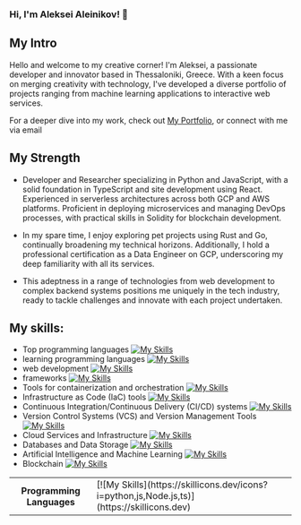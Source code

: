 ### Hi, I'm Aleksei Aleinikov! 👋

## My Intro

Hello and welcome to my creative corner! I'm Aleksei, a passionate developer and innovator based in Thessaloniki, Greece. With a keen focus on merging creativity with technology, I've developed a diverse portfolio of projects ranging from machine learning applications to interactive web services.

For a deeper dive into my work, check out [My Portfolio](https://lf3551.github.io), or connect with me via email




## My Strength

- Developer and Researcher specializing in Python and JavaScript, with a solid foundation in TypeScript and site development using React. Experienced in serverless architectures across both GCP and AWS platforms. Proficient in deploying microservices and managing DevOps processes, with practical skills in Solidity for blockchain development.

- In my spare time, I enjoy exploring pet projects using Rust and Go, continually broadening my technical horizons. Additionally, I hold a professional certification as a Data Engineer on GCP, underscoring my deep familiarity with all its services.

- This adeptness in a range of technologies from web development to complex backend systems positions me uniquely in the tech industry, ready to tackle challenges and innovate with each project undertaken.

## My skills:
- Top programming languages
[![My Skills](https://skillicons.dev/icons?i=python,js,Node.js,ts)](https://skillicons.dev)
- learning programming languages
[![My Skills](https://skillicons.dev/icons?i=go,rust)](https://skillicons.dev)
- web development
[![My Skills](https://skillicons.dev/icons?i=react,html,css)](https://skillicons.dev)
- frameworks
[![My Skills](https://skillicons.dev/icons?i=flask,fastapi)](https://skillicons.dev)
- Tools for containerization and orchestration
[![My Skills](https://skillicons.dev/icons?i=docker,kubernetes)](https://skillicons.dev)
- Infrastructure as Code (IaC) tools
[![My Skills](https://skillicons.dev/icons?i=terraform,ansible)](https://skillicons.dev)
- Continuous Integration/Continuous Delivery (CI/CD) systems
[![My Skills](https://skillicons.dev/icons?i=jenkins)](https://skillicons.dev)
- Version Control Systems (VCS) and Version Management Tools
[![My Skills](https://skillicons.dev/icons?i=git,github,gitlab)](https://skillicons.dev)
- Cloud Services and Infrastructure
[![My Skills](https://skillicons.dev/icons?i=aws,gcp,azure,openstack,vercel,heroku)](https://skillicons.dev)
- Databases and Data Storage
[![My Skills](https://skillicons.dev/icons?i=mysql,mongodb,postgresql,redis,dynamodb,sqlite,cassandra)](https://skillicons.dev)
- Artificial Intelligence and Machine Learning
[![My Skills](https://skillicons.dev/icons?i=tensorflow,pytorch,scikkit-learn)](https://skillicons.dev)
- Blockchain
[![My Skills](https://skillicons.dev/icons?i=solidity)](https://skillicons.dev)

<table>
  <tr>
    <th>Programming Languages</th>
    <td>[![My Skills](https://skillicons.dev/icons?i=python,js,Node.js,ts)](https://skillicons.dev)</td>
  </tr>
  <!-- Повторите для каждой категории -->
</table>
